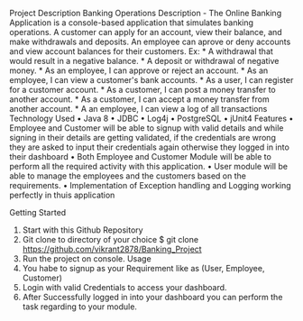 Project Description
Banking Operations Description - The Online Banking Application is a console-based application that simulates banking operations. A customer can apply for an account, view their balance, and make withdrawals and deposits. An employee can aprove or deny accounts and view account balances for their customers. Ex: * A withdrawal that would result in a negative balance. * A deposit or withdrawal of negative money. * As an employee, I can approve or reject an account. * As an employee, I can view a customer's bank accounts. * As a user, I can register for a customer account. * As a customer, I can post a money transfer to another account. * As a customer, I can accept a money transfer from another account. * A an employee, I can view a log of all transactions
Technology Used
•	Java 8
•	JDBC
•	Log4j
•	PostgreSQL
•	jUnit4
Features
•	Employee and Customer will be able to signup with valid details and while signing in their details are getting validated, if the credentials are wrong they are asked to input their credentials again otherwise they logged in into their dashboard
•	Both Employee and Customer Module will be able to perform all the required activity with this application.
•	User module will be able to manage the employees and the customers based on the requirements.
•	Implementation of Exception handling and Logging working perfectly in thuis application

Getting Started
1. Start with this Github Repository
2. Git clone to directory of your choice $ git clone https://github.com/vikrant2878/Banking_Project
 3. Run the project on console.
Usage
1. You habe to signup as your Requirement like as (User, Employee, Customer)
2. Login with valid Credentials to access your dashboard.
3. After Successfully logged in into your dashboard you can perform the task regarding to your module.



